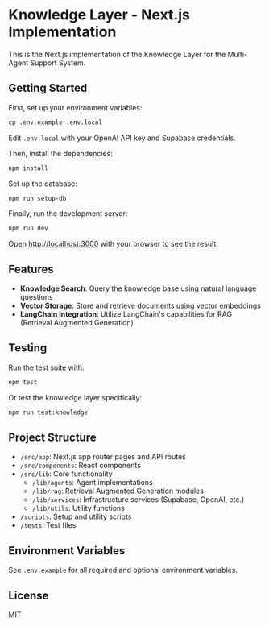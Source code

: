 # Knowledge Layer - Next.js Implementation

This is the Next.js implementation of the Knowledge Layer for the Multi-Agent Support System.

## Getting Started

First, set up your environment variables:

```bash
cp .env.example .env.local
```

Edit `.env.local` with your OpenAI API key and Supabase credentials.

Then, install the dependencies:

```bash
npm install
```

Set up the database:

```bash
npm run setup-db
```

Finally, run the development server:

```bash
npm run dev
```

Open [http://localhost:3000](http://localhost:3000) with your browser to see the result.

## Features

- **Knowledge Search**: Query the knowledge base using natural language questions
- **Vector Storage**: Store and retrieve documents using vector embeddings
- **LangChain Integration**: Utilize LangChain's capabilities for RAG (Retrieval Augmented Generation)

## Testing

Run the test suite with:

```bash
npm test
```

Or test the knowledge layer specifically:

```bash
npm run test:knowledge
```

## Project Structure

- `/src/app`: Next.js app router pages and API routes
- `/src/components`: React components
- `/src/lib`: Core functionality 
  - `/lib/agents`: Agent implementations
  - `/lib/rag`: Retrieval Augmented Generation modules
  - `/lib/services`: Infrastructure services (Supabase, OpenAI, etc.)
  - `/lib/utils`: Utility functions
- `/scripts`: Setup and utility scripts
- `/tests`: Test files

## Environment Variables

See `.env.example` for all required and optional environment variables.

## License

MIT
